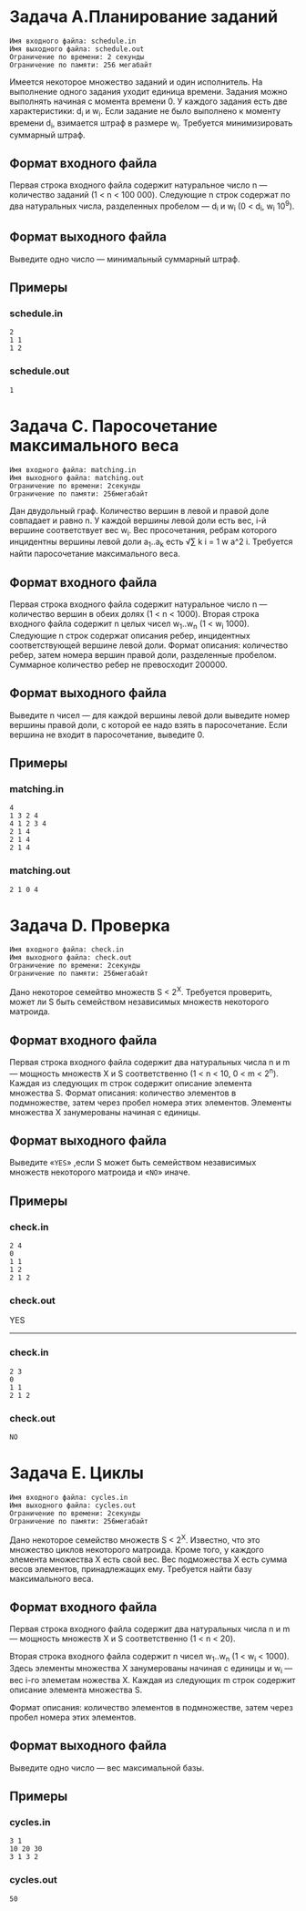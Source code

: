 # Задача A.Планирование заданий

```
Имя входного файла: schedule.in
Имя выходного файла: schedule.out
Ограничение по времени: 2 секунды
Ограничение по памяти: 256 мегабайт
```

Имеется некоторое множество заданий и один исполнитель. На выполнение одного задания уходит единица времени. Задания можно выполнять начиная с момента времени 0. У каждого задания есть две характеристики: d<sub>i</sub> и w<sub>i</sub>. Если задание не было выполнено к моменту времени d<sub>i</sub>, взимается штраф в размере w<sub>i</sub>. Требуется минимизировать суммарный штраф.

## Формат входного файла

Первая строка входного файла содержит натуральное число n — количество заданий (1 < n < 100 000). Следующие n строк содержат по два натуральных числа, разделенных пробелом — d<sub>i</sub> и w<sub>i</sub> (0 < d<sub>i</sub>, w<sub>i</sub> 10<sup>9</sup>).

## Формат выходного файла

Выведите одно число — минимальный суммарный штраф.

## Примеры

### schedule.in
```
2
1 1
1 2
```
### schedule.out
```
1
```

# Задача C. Паросочетание максимального веса

```
Имя входного файла: matching.in
Имя выходного файла: matching.out
Ограничение по времени: 2секунды
Ограничение по памяти: 256мегабайт
```

Дан двудольный граф. Количество вершин в левой и правой доле совпадает и равно n. У каждой вершины левой доли есть вес, i-й вершине соответствует вес w<sub>i</sub>. Вес просочетания, ребрам которого инцидентны вершины левой доли a<sub>1</sub>..a<sub>k</sub> есть √∑ k i = 1 w a^2 i. Требуется найти паросочетание максимального веса.

## Формат входного файла

Первая строка входного файла содержит натуральное число n — количество вершин в обеих долях (1 < n < 1000). Вторая строка входного файла содержит n целых чисел w<sub>1</sub>..w<sub>n</sub> (1 < w<sub>i</sub>  1000). Следующие n строк содержат описания ребер, инцидентных соответствующей вершине левой доли. Формат описания: количество ребер, затем номера вершин правой доли, разделенные пробелом. Суммарное количество ребер не превосходит 200000.

## Формат выходного файла

Выведите n чисел — для каждой вершины левой доли выведите номер вершины правой доли, с которой ее надо взять в паросочетание. Если вершина не входит в паросочетание, выведите 0.

## Примеры

### matching.in
```
4
1 3 2 4
4 1 2 3 4
2 1 4
2 1 4
2 1 4
```

### matching.out
```
2 1 0 4
```

# Задача D. Проверка

```
Имя входного файла: check.in
Имя выходного файла: check.out
Ограничение по времени: 2секунды
Ограничение по памяти: 256мегабайт
```

Дано некоторое семейтво множеств S < 2<sup>X</sup>. Требуется проверить, может ли S быть семейством независимых множеств некоторого матроида.

## Формат входного файла

Первая строка входного файла содержит два натуральных числа n и m — мощность множеств X и S соответственно (1 < n < 10, 0 < m < 2<sup>n</sup>). Каждая из следующих m строк содержит описание элемента множества S. Формат описания: количество элементов в подмножестве, затем через пробел номера этих элементов. Элементы множества X занумерованы начиная с единицы.

## Формат выходного файла

Выведите «`YES`» ,если S может быть семейством независимых множеств некоторого матроида и «`NO`» иначе.

## Примеры

### check.in
```
2 4
0
1 1
1 2
2 1 2
```

### check.out
YES

---

### check.in
```
2 3
0
1 1
2 1 2
```

### check.out
```
NO
```

# Задача E. Циклы
```
Имя входного файла: cycles.in
Имя выходного файла: cycles.out
Ограничение по времени: 2секунды
Ограничение по памяти: 256мегабайт
```

Дано некоторое семейство множеств S < 2<sup>X</sup>. Известно, что это множество циклов некоторого матроида. Кроме того, у каждого элемента множества X есть свой вес. Вес подможества X есть сумма весов элементов, принадлежащих ему. Требуется найти базу максимального веса.

## Формат входного файла

Первая строка входного файла содержит два натуральных числа n и m — мощность множеств X и S соответственно (1 < n < 20).

Вторая строка входного файла содержит n чисел w<sub>1</sub>..w<sub>n</sub> (1 < w<sub>i</sub> < 1000). Здесь элементы множества X занумерованы начиная с единицы и w<sub>i</sub> —вес i-го элеметам ножества X. Каждая из следующих m строк содержит описание элемента множества S.

Формат описания: количество элементов в подмножестве, затем через пробел номера этих элементов.

## Формат выходного файла

Выведите одно число — вес максимальной базы.

## Примеры

### cycles.in
```
3 1
10 20 30
3 1 3 2
```

### cycles.out
```
50
```

